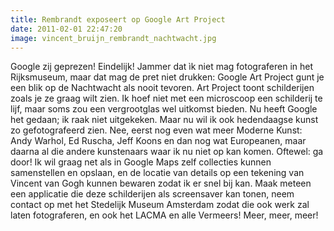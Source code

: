 ```yaml
---
title: Rembrandt exposeert op Google Art Project
date: 2011-02-01 22:47:20
image: vincent_bruijn_rembrandt_nachtwacht.jpg
---
```


Google zij geprezen! Eindelijk! Jammer dat ìk niet mag fotograferen in het Rijksmuseum, maar dat mag de pret niet drukken: Google Art Project gunt je een blik op de Nachtwacht als nooit tevoren. Art Project toont schilderijen zoals je ze graag wilt zien. Ik hoef niet met een microscoop een schilderij te lijf, maar soms zou een vergrootglas wel uitkomst bieden. Nu heeft Google het gedaan; ik raak niet uitgekeken. Maar nu wil ik ook hedendaagse kunst zo gefotografeerd zien. Nee, eerst nog even wat meer Moderne Kunst: Andy Warhol, Ed Ruscha, Jeff Koons en dan nog wat Europeanen, maar daarna al die andere kunstenaars waar ik nu niet op kan komen. Oftewel: ga door! Ik wil graag net als in Google Maps zelf collecties kunnen samenstellen en opslaan, en de locatie van details op een tekening van Vincent van Gogh kunnen bewaren zodat ik er snel bij kan. Maak meteen een applicatie die deze schilderijen als screensaver kan tonen, neem contact op met het Stedelijk Museum Amsterdam zodat die ook werk zal laten fotograferen, en ook het LACMA en alle Vermeers! Meer, meer, meer!
